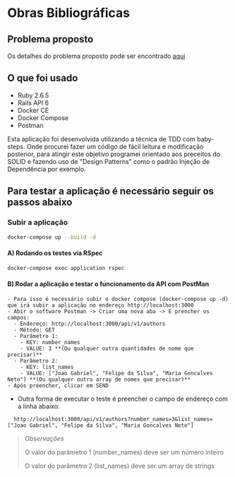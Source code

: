 # Obras Bibliográficas

## Problema proposto

Os detalhes do problema proposto pode ser encontrado [aqui](./TESTE_RUBY.md)

## O que foi usado
- Ruby 2.6.5
- Rails API 6
- Docker CE
- Docker Compose
- Postman

Esta aplicação foi desenvolvida utilizando a técnica de TDD com baby-steps. Onde procurei fazer um código de fácil leitura e modificação posterior, para atingir este objetivo programei orientado aos preceitos do SOLID e fazendo uso de "Design Patterns" como o padrão Injeção de Dependência por exemplo.

## Para testar a aplicação é necessário seguir os passos abaixo

### Subir a aplicação
```bash
docker-compose up --build -d
```

  #### A) Rodando os testes via RSpec
```bash
docker-compose exec application rspec
```

#### B) Rodar a aplicação e testar o funcionamento da API com PostMan

    - Para isso é necessário subir o docker compose (docker-compose up -d) que irá subir a aplicação no endereço http://localhost:3000
    - Abir o software Postman -> Criar uma nova aba -> E prencher os campos:
      - Endereço: http://localhost:3000/api/v1/authors
      - Método: GET
      - Parâmetro 1:
        - KEY: number_names
        - VALUE: 3 **(Ou qualquer outra quantidades de nome que precisar)**
      - Parâmetro 2:
        - KEY: list_names
        - VALUE: ["Joao Gabriel", "Felipe da Silva", "Maria Goncalves Neto"] **(Ou qualquer outro array de nomes que precisar)**
    - Após preencher, clicar em SEND

  - Outra forma de executar o teste é preencher o campo de endereço com a linha abaixo:

  ```
    http://localhost:3000/api/v1/authors?number_names=3&list_names=["Joao Gabriel", "Felipe da Silva", "Maria Goncalves Neto"]
  ```

  > *Observações*
  >
  > O valor do parâmetro 1 (number_names) deve ser um número inteiro
  >
  > O valor do parâmetro 2 (list_names) deve ser um array de strings

